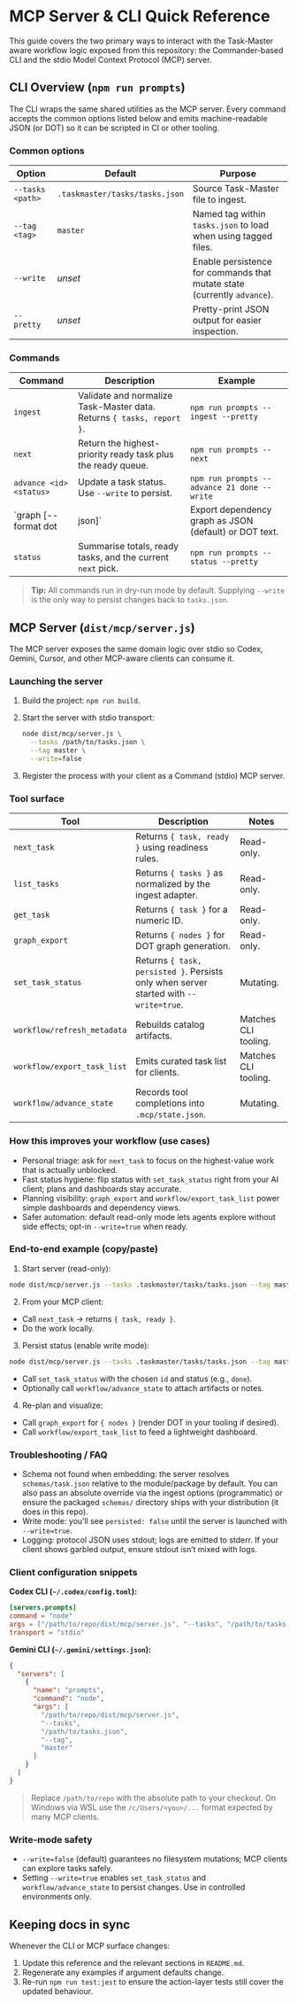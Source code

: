# MCP Server & CLI Quick Reference

This guide covers the two primary ways to interact with the Task-Master aware workflow logic exposed from this repository: the Commander-based CLI and the stdio Model Context Protocol (MCP) server.

## CLI Overview (`npm run prompts`)

The CLI wraps the same shared utilities as the MCP server. Every command accepts the common options listed below and emits machine-readable JSON (or DOT) so it can be scripted in CI or other tooling.

### Common options

| Option | Default | Purpose |
| ------ | ------- | ------- |
| `--tasks <path>` | `.taskmaster/tasks/tasks.json` | Source Task-Master file to ingest. |
| `--tag <tag>` | `master` | Named tag within `tasks.json` to load when using tagged files. |
| `--write` | _unset_ | Enable persistence for commands that mutate state (currently `advance`). |
| `--pretty` | _unset_ | Pretty-print JSON output for easier inspection. |

### Commands

| Command | Description | Example |
| ------- | ----------- | ------- |
| `ingest` | Validate and normalize Task-Master data. Returns `{ tasks, report }`. | `npm run prompts -- ingest --pretty` |
| `next` | Return the highest-priority ready task plus the ready queue. | `npm run prompts -- next` |
| `advance <id> <status>` | Update a task status. Use `--write` to persist. | `npm run prompts -- advance 21 done --write` |
| `graph [--format dot|json]` | Export dependency graph as JSON (default) or DOT text. | `npm run prompts -- graph --format dot` |
| `status` | Summarise totals, ready tasks, and the current `next` pick. | `npm run prompts -- status --pretty` |

> **Tip:** All commands run in dry-run mode by default. Supplying `--write` is the only way to persist changes back to `tasks.json`.

## MCP Server (`dist/mcp/server.js`)

The MCP server exposes the same domain logic over stdio so Codex, Gemini, Cursor, and other MCP-aware clients can consume it.

### Launching the server

1. Build the project: `npm run build`.
2. Start the server with stdio transport:

   ```bash
   node dist/mcp/server.js \
     --tasks /path/to/tasks.json \
     --tag master \
     --write=false
   ```

3. Register the process with your client as a Command (stdio) MCP server.

### Tool surface

| Tool | Description | Notes |
| ---- | ----------- | ----- |
| `next_task` | Returns `{ task, ready }` using readiness rules. | Read-only. |
| `list_tasks` | Returns `{ tasks }` as normalized by the ingest adapter. | Read-only. |
| `get_task` | Returns `{ task }` for a numeric ID. | Read-only. |
| `graph_export` | Returns `{ nodes }` for DOT graph generation. | Read-only. |
| `set_task_status` | Returns `{ task, persisted }`. Persists only when server started with `--write=true`. | Mutating. |
| `workflow/refresh_metadata` | Rebuilds catalog artifacts. | Matches CLI tooling. |
| `workflow/export_task_list` | Emits curated task list for clients. | Matches CLI tooling. |
| `workflow/advance_state` | Records tool completions into `.mcp/state.json`. | Mutating. |

### How this improves your workflow (use cases)

- Personal triage: ask for `next_task` to focus on the highest-value work that is actually unblocked.
- Fast status hygiene: flip status with `set_task_status` right from your AI client; plans and dashboards stay accurate.
- Planning visibility: `graph_export` and `workflow/export_task_list` power simple dashboards and dependency views.
- Safer automation: default read-only mode lets agents explore without side effects; opt-in `--write=true` when ready.

### End-to-end example (copy/paste)

1. Start server (read-only):

```bash
node dist/mcp/server.js --tasks .taskmaster/tasks/tasks.json --tag master --write=false
```

2. From your MCP client:

- Call `next_task` → returns `{ task, ready }`.
- Do the work locally.

3. Persist status (enable write mode):

```bash
node dist/mcp/server.js --tasks .taskmaster/tasks/tasks.json --tag master --write=true
```

- Call `set_task_status` with the chosen `id` and status (e.g., `done`).
- Optionally call `workflow/advance_state` to attach artifacts or notes.

4. Re-plan and visualize:

- Call `graph_export` for `{ nodes }` (render DOT in your tooling if desired).
- Call `workflow/export_task_list` to feed a lightweight dashboard.

### Troubleshooting / FAQ

- Schema not found when embedding: the server resolves `schemas/task.json` relative to the module/package by default. You can also pass an absolute override via the ingest options (programmatic) or ensure the packaged `schemas/` directory ships with your distribution (it does in this repo).
- Write mode: you’ll see `persisted: false` until the server is launched with `--write=true`.
- Logging: protocol JSON uses stdout; logs are emitted to stderr. If your client shows garbled output, ensure stdout isn’t mixed with logs.

### Client configuration snippets

**Codex CLI (`~/.codex/config.toml`):**

```toml
[servers.prompts]
command = "node"
args = ["/path/to/repo/dist/mcp/server.js", "--tasks", "/path/to/tasks.json", "--tag", "master"]
transport = "stdio"
```

**Gemini CLI (`~/.gemini/settings.json`):**

```json
{
  "servers": [
    {
      "name": "prompts",
      "command": "node",
      "args": [
        "/path/to/repo/dist/mcp/server.js",
        "--tasks",
        "/path/to/tasks.json",
        "--tag",
        "master"
      ]
    }
  ]
}
```

> Replace `/path/to/repo` with the absolute path to your checkout. On Windows via WSL use the `/c/Users/<you>/...` format expected by many MCP clients.

### Write-mode safety

- `--write=false` (default) guarantees no filesystem mutations; MCP clients can explore tasks safely.
- Setting `--write=true` enables `set_task_status` and `workflow/advance_state` to persist changes. Use in controlled environments only.

## Keeping docs in sync

Whenever the CLI or MCP surface changes:

1. Update this reference and the relevant sections in `README.md`.
2. Regenerate any examples if argument defaults change.
3. Re-run `npm run test:jest` to ensure the action-layer tests still cover the updated behaviour.

